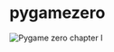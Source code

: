 # pygamezero

![Pygame zero chapter I](https://pythonprogramming.altervista.org/fastest-way-to-make-something-move-on-the-screen-with-pygame/)
